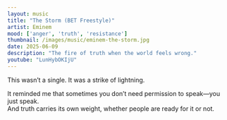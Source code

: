 ```yaml
---
layout: music
title: "The Storm (BET Freestyle)"
artist: Eminem
mood: ['anger', 'truth', 'resistance']
thumbnail: /images/music/eminem-the-storm.jpg
date: 2025-06-09
description: "The fire of truth when the world feels wrong."
youtube: "LunHybOKIjU"
---
```


This wasn’t a single. It was a strike of lightning.

It reminded me that sometimes you don’t need permission to speak—you just speak.  
And truth carries its own weight, whether people are ready for it or not.
